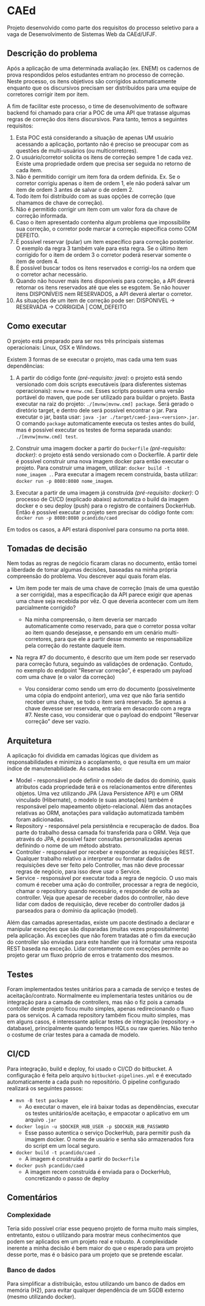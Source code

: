 # CAEd

Projeto desenvolvido como parte dos requisitos do processo seletivo
para a vaga de Desenvolvimento de Sistemas Web da CAEd/UFJF.

## Descrição do problema
Após a aplicação de uma determinada avaliação (ex. ENEM) os cadernos de
prova respondidos pelos estudantes entram no processo de correção.
Neste processo, os itens objetivos são corrigidos automaticamente
enquanto que os discursivos precisam ser distribuídos para uma equipe
de corretores corrigir item por item.

A fim de facilitar este processo, o time de desenvolvimento de software
backend foi chamado para criar a POC de uma API que tratasse algumas
regras de correção dos itens discursivos. Para tanto, temos a seguintes
requisitos:

1. Esta POC está considerando a situação de apenas UM usuário acessando
a aplicação, portanto não é preciso se preocupar com as questões de
multi-usuários (ou multicorretores).
2. O usuário/corretor solicita os itens de correção sempre 1 de cada
vez. Existe uma propriedade ordem que precisa ser seguida no retorno de
cada item.
3. Não é permitido corrigir um item fora da ordem definida. Ex. Se o
corretor corrigiu apenas o item de ordem 1, ele não poderá salvar um
item de ordem 3 antes de salvar o de ordem 2.
4. Todo item foi distribuído com as suas opções de correção (que
chamamos de chave de correção).
5. Não é permitido corrigir um item com um valor fora da chave de
correção informada.
6. Caso o item apresentado contenha algum problema que impossibilite
sua correção, o corretor pode marcar a correção específica como COM
DEFEITO.
7. É possível reservar (pular) um item específico para correção
posterior. O exemplo da regra 3 também vale para esta regra. Se o
último item corrigido for o item de ordem 3 o corretor poderá reservar
somente o item de ordem 4.
8. É possível buscar todos os itens reservados e corrigi-los na ordem
que o corretor achar necessário.
9. Quando não houver mais itens disponíveis para correção, a API deverá
retornar os itens reservados até que eles se esgotem. Se não houver
itens DISPONÍVEIS nem RESERVADOS, a API deverá alertar o corretor.
10. As situações de um item de correção pode ser: DISPONIVEL ->
RESERVADA -> CORRIGIDA | COM_DEFEITO

## Como executar

O projeto está preparado para ser nos três principais sistemas operacionais:
Linux, OSX e Windows.

Existem 3 formas de se executar o projeto, mas cada uma tem suas 
dependências:
 1. A partir do código fonte _(pré-requisito: java)_: o projeto está
 sendo versionado com dois scripts executáveis (para disferentes 
 sistemas operacionais): `mvnw` e `mvnw.cmd`. Esses scripts possuem
 uma versão portável do maven, que pode ser utilizado para buildar o
 projeto. Basta executar na raiz do projeto: `./[mvnw|mvnw.cmd] package`.
 Será gerado o diretório target, e dentro dele será possível encontrar o jar.
 Para executar o jar, basta usar: `java -jar ./target/caed-java-<version>.jar`.
 O comando `package` automaticamente executa os testes antes do build,
 mas é possível executar os testes de forma separada usando: 
 `./[mvnw|mvnw.cmd] test`.
 
 2. Construir uma imagem docker a partir do `Dockerfile` _(pré-requisito:
 docker)_: o projeto está sendo versionado com o Dockerfile. A partir dele é
 possível construir uma nova imagem docker para então executar o projeto.
 Para construir uma imagem, utilizar: `docker build -t nome_imagem .`.
 Para executar a imagem recem construída, basta utilizar: `docker run
 -p 8080:8080 nome_imagem`.
 
 3. Executar a partir de uma imagem já construída _(pré-requisito:
 docker)_: O processo de CI/CD (explicado abaixo) automatiza o build
 da imagem docker e o seu deploy (push) para o registro de containers
 DockerHub. Então é possível executar o projeto sem precisar do código
 fonte com: `docker run -p 8080:8080 pcandido/caed`
 
Em todos os casos, a API estará disponível para consumo na porta `8080`.

## Tomadas de decisão

Nem todas as regras de negócio ficaram claras no documento, então tomei
a liberdade de tomar algumas decisões, baseadas na minha 
própria compreensão do problema. Vou descrever aqui quais foram elas.

 * Um item pode ter mais de uma chave de correção (mais de uma questão
 a ser corrigida), mas a especificação da API parece exigir que apenas
 uma chave seja recebida por vêz. O que deveria acontecer com um item
 parcialmente corrigido?
   * Na minha compreensão, o item deveria ser marcado automaticamente
   como reservado, para que o corretor possa voltar ao item quando
   desejasse, e pensando em um cenário multi-corretores, para que ele
   a partir desse momento se responsabilize pela correção do restante
   daquele item.
   
 * Na regra #7 do documento, é descrito que um item pode ser reservado
  para correção futura, seguindo as validações de ordenação. Contudo,
  no exemplo do endpoint "Reservar correção", é esperado um payload 
  com uma chave (e o valor da correção)
    * Vou considerar como sendo um erro do documento (possivelmente
    uma cópia do endpoint anterior), uma vez que não faria sentido
    receber uma chave, se todo o item será reservado. Se apenas a
    chave devesse ser reservada, entraria em desacordo com a regra #7.
    Neste caso, vou considerar que o payload do endpoint "Reservar 
    correção" deve ser vazio.

## Arquitetura

A aplicação foi dividida em camadas lógicas que dividem as 
responsabilidades e minimiza o acoplamento, o que resulta em um maior
índice de manutenabilidade. As camadas são:
 * Model - responsável pode definir o modelo de dados do domínio,
 quais atributos cada propriedade terá e os relacionamentos entre
 diferentes objetos. Uma vez utilizando JPA (Java Persistence API) e
 um ORM vinculado (Hibernate), o modelo (e suas anotações) também é
 responsável pelo mapeamento objeto-relacional. Além das anotações
 relativas ao ORM, anotações para validação automatizada também foram
 adicionadas.
 * Repository - responsável pela persistência e recuperação de dados.
 Boa parte do trabalho dessa camada foi transferida para o ORM. Veja
 que através do JPA, é possível fazer consultas personalizadas apenas
 definindo o nome de um método abstrato.
 * Controller - responsável por receber e responder as requisições 
 REST. Qualquer trabalho relativo a interpretar ou formatar dados de
 requisições deve ser feito pelo Controller, mas não deve processar
 regras de negócio, para isso deve usar o Service. 
 * Service - responsável por executar toda a regra de negócio. O uso
 mais comum é receber uma ação do controller, processar a regra de
 negócio, chamar o repository quando necessário, e responder de volta
 ao controller. Veja que apesar de receber dados do controller, não
 deve lidar com dados de requisição, deve receber do controller dados
 já parseados para o domínio da aplicação (model). 
 
Além das camadas apresentadas, existe um pacote destinado a declarar e
manipular exceções que são disparadas (muitas vezes propositalmente)
pela aplicação. As exceções que não forem tratadas até o fim da 
execução do controller são enviadas para este handler que irá formatar
uma resposta REST baseda na exceção. Lidar corretamente com exceções
permite ao projeto gerar um fluxo próprio de erros e tratamento dos 
mesmos. 

## Testes

Foram implementados testes unitários para a camada de serviço e testes
de aceitação/contrato. Normalmente eu implementaria testes unitários ou de 
integração para a camada de controllers, mas não o fiz pois a camada
contoller deste projeto ficou muito simples, apenas redirecionando o
fluxo para os serviços. A camada repository também ficou muito simples,
mas em alguns casos, é interessante aplicar testes de integração 
(repository -> database), principalmente quando tempos HQLs ou raw
queries. Não tenho o costume de criar testes para a camada de modelo.

## CI/CD

Para integração, build e deploy, foi usado o CI/CD do bitbucket. A
configuração é feita pelo arquivo `bitbucket-pipelines.yml` e é
executado automaticamente a cada push no repositório.
O pipeline configurado realizará os seguintes passos:
 * `mvn -B test package`
   * Ao executar o maven, ele irá baixar todas as dependências,
   executar os testes unitários/de aceitação, e empacotar o aplicativo
   em um arquivo `.jar`
 * `docker login -u $DOCKER_HUB_USER -p $DOCKER_HUB_PASSWORD`
   * Esse passo autentica o serviço DockerHub, para permitir push
   da imagem docker. O nome de usuário e senha são armazenados fora
   do script em um local seguro.
 * `docker build -t pcandido/caed .`
   * A imagem é construída a partir do `Dockerfile`
 * `docker push pcandido/caed`
   * A imagem recem construída é enviada para o DockerHub, 
   concretizando o passo de deploy

## Comentários

### Complexidade

Teria sido possível criar esse pequeno projeto de forma muito mais
simples, entretanto, estou o utilizando para mostrar meus conhecimentos
que podem ser aplicados em um projeto real e robusto. A complexidade 
inerente a minha decisão é bem maior do que o esperado para um projeto
desse porte, mas é o básico para um projeto que se pretende escalar.

### Banco de dados

Para simplificar a distribuição, estou utilizando um banco de dados em
memória (H2), para evitar qualquer dependência de um SGDB externo
(mesmo utilizando docker).